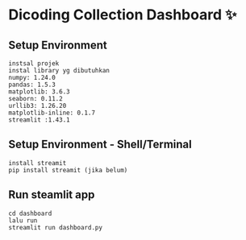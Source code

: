 # Dicoding Collection Dashboard ✨

## Setup Environment
```
instsal projek 
instal library yg dibutuhkan
numpy: 1.24.0
pandas: 1.5.3
matplotlib: 3.6.3
seaborn: 0.11.2
urllib3: 1.26.20
matplotlib-inline: 0.1.7
streamlit :1.43.1
```

## Setup Environment - Shell/Terminal

```
install streamit
pip install streamit (jika belum)
```
## Run steamlit app
```
cd dashboard
lalu run 
streamlit run dashboard.py
```
